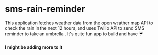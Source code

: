 # sms-rain-reminder

This application fetches weather data from the open weather map API to check the rain in the next 12 hours, and uses Twilio API to send SMS reminder to take an umbrella . 
It's quite fun app to build and have ☔️ 

#### I might be adding more to it 
